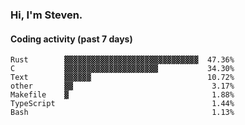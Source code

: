 ### Hi, I'm Steven.

#### Coding activity (past 7 days)
```
Rust        ▓▓▓▓▓▓▓▓▓▓▓▓▓▓▓▓▓▓▓▓▓▓▓▓▓▓▓▓▓▓  47.36%
C           ▓▓▓▓▓▓▓▓▓▓▓▓▓▓▓▓▓▓▓▓▓           34.30%
Text        ▓▓▓▓▓▓                          10.72%
other       ▓▓                               3.17%
Makefile    ▓                                1.88%
TypeScript                                   1.44%
Bash                                         1.13%
```

